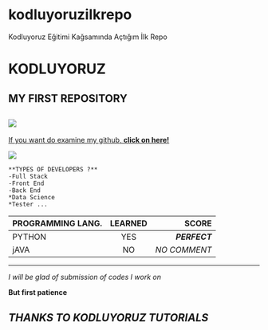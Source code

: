 # kodluyoruzilkrepo
Kodluyoruz Eğitimi Kağsamında Açtığım İlk Repo

# KODLUYORUZ 
## MY FIRST REPOSITORY
![](https://app.patika.dev/staticFiles/newPatikaLogo.svg)
---

[If you want do examine my github, **click on here!**](https://github.com/hlttcamm)

![](https://tunahanyilmaz.com/wp-content/uploads/2020/06/unnamed.jpg)
```
**TYPES OF DEVELOPERS ?**
-Full Stack
-Front End
-Back End
*Data Science
*Tester ...
```
| PROGRAMMING LANG. | LEARNED | SCORE |
| :--- | :---: | ---: |
| PYTHON | YES | ***PERFECT*** |
|jAVA|NO|*NO COMMENT*|

---
*I will be glad of submission of codes I work on* 

**But first patience**

***THANKS TO KODLUYORUZ TUTORIALS***
---

